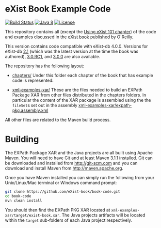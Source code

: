 # eXist Book Example Code

[![Build Status](https://travis-ci.org/eXist-book/book-code.png?branch=master)](https://travis-ci.org/eXist-book/book-code)
[![Java 8](https://img.shields.io/badge/java-8-blue.svg)](http://java.oracle.com)
[![License](https://img.shields.io/badge/license-BSD%203-blue.svg)](http://www.opensource.org/licenses/BSD-3-Clause)

This repository contains all (except the [Using eXist 101 chapter](https://github.com/eXist-book/using-exist-101)) of the
code and examples discussed in the [eXist book](http://shop.oreilly.com/product/0636920026525.do) published by O'Reilly.

This version contains code compatible with eXist-db 4.0.0. Versions for eXist-db [2.1](https://github.com/eXist-book/book-code/) (which was the latest version at the time the book was authored), [3.0.RC1](https://github.com/eXist-book/book-code/tree/eXist-3.0.RC1), and [3.0.0](https://github.com/eXist-book/book-code/tree/eXist-3.0.0) are also available.

The repository has the following layout:

* [chapters/](https://github.com/eXist-book/book-code/tree/master/chapters)
  Under this folder each chapter of the book that has example code is represented.

* [xml-examples-xar/](https://github.com/eXist-book/book-code/tree/master/xml-examples-xar)
  These are the files needed to build an EXPath Package XAR from other files distributed
  in the chapters folders. In particular the content of the XAR package is assembled using
  the the `fileSet`s set out in the assembly [xml-examples-xar/expath-pkg.assembly.xml](https://github.com/eXist-book/book-code/blob/master/xml-examples-xar/expath-pkg.assembly.xml)

All other files are related to the Maven build process.

Building
========
The EXPath Package XAR and the Java projects are all built using Apache Maven. You will need to have Git and at least Maven 3.1.1
installed. Git can be downloaded and installed from http://git-scm.com and you can download and install Maven from http://maven.apache.org.

Once you have Maven installed you can simply run the following from your Unix/Linux/Mac terminal or Windows command prompt:
```bash
git clone https://github.com/eXist-book/book-code.git
cd book-code
mvn clean install
```

You should then find the EXPath PKG XAR located at `xml-examples-xar/target/exist-book.xar`. The Java projects artifacts will be located within the `target` sub-folders
of each Java project respectively.
